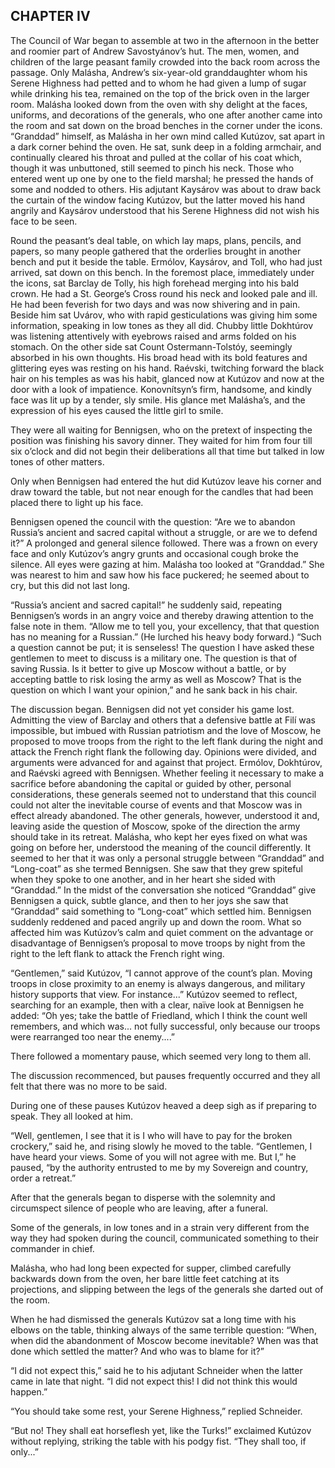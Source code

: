 ## CHAPTER IV

The Council of War began to assemble at two in the afternoon in the
better and roomier part of Andrew Savostyánov’s hut. The men, women, and
children of the large peasant family crowded into the back room across
the passage. Only Malásha, Andrew’s six-year-old granddaughter whom
his Serene Highness had petted and to whom he had given a lump of sugar
while drinking his tea, remained on the top of the brick oven in the
larger room. Malásha looked down from the oven with shy delight at the
faces, uniforms, and decorations of the generals, who one after another
came into the room and sat down on the broad benches in the corner
under the icons. “Granddad” himself, as Malásha in her own mind called
Kutúzov, sat apart in a dark corner behind the oven. He sat, sunk deep
in a folding armchair, and continually cleared his throat and pulled at
the collar of his coat which, though it was unbuttoned, still seemed
to pinch his neck. Those who entered went up one by one to the field
marshal; he pressed the hands of some and nodded to others. His adjutant
Kaysárov was about to draw back the curtain of the window facing
Kutúzov, but the latter moved his hand angrily and Kaysárov understood
that his Serene Highness did not wish his face to be seen.

Round the peasant’s deal table, on which lay maps, plans, pencils, and
papers, so many people gathered that the orderlies brought in another
bench and put it beside the table. Ermólov, Kaysárov, and Toll, who had
just arrived, sat down on this bench. In the foremost place, immediately
under the icons, sat Barclay de Tolly, his high forehead merging into
his bald crown. He had a St. George’s Cross round his neck and looked
pale and ill. He had been feverish for two days and was now shivering
and in pain. Beside him sat Uvárov, who with rapid gesticulations was
giving him some information, speaking in low tones as they all did.
Chubby little Dokhtúrov was listening attentively with eyebrows
raised and arms folded on his stomach. On the other side sat Count
Ostermann-Tolstóy, seemingly absorbed in his own thoughts. His broad
head with its bold features and glittering eyes was resting on his hand.
Raévski, twitching forward the black hair on his temples as was his
habit, glanced now at Kutúzov and now at the door with a look of
impatience. Konovnítsyn’s firm, handsome, and kindly face was lit up by
a tender, sly smile. His glance met Malásha’s, and the expression of his
eyes caused the little girl to smile.

They were all waiting for Bennigsen, who on the pretext of inspecting
the position was finishing his savory dinner. They waited for him from
four till six o’clock and did not begin their deliberations all that
time but talked in low tones of other matters.

Only when Bennigsen had entered the hut did Kutúzov leave his corner and
draw toward the table, but not near enough for the candles that had been
placed there to light up his face.

Bennigsen opened the council with the question: “Are we to abandon
Russia’s ancient and sacred capital without a struggle, or are we to
defend it?” A prolonged and general silence followed. There was a frown
on every face and only Kutúzov’s angry grunts and occasional cough
broke the silence. All eyes were gazing at him. Malásha too looked at
“Granddad.” She was nearest to him and saw how his face puckered; he
seemed about to cry, but this did not last long.

“Russia’s ancient and sacred capital!” he suddenly said, repeating
Bennigsen’s words in an angry voice and thereby drawing attention to the
false note in them. “Allow me to tell you, your excellency, that that
question has no meaning for a Russian.” (He lurched his heavy body
forward.) “Such a question cannot be put; it is senseless! The question
I have asked these gentlemen to meet to discuss is a military one.
The question is that of saving Russia. Is it better to give up Moscow
without a battle, or by accepting battle to risk losing the army as well
as Moscow? That is the question on which I want your opinion,” and he
sank back in his chair.

The discussion began. Bennigsen did not yet consider his game lost.
Admitting the view of Barclay and others that a defensive battle at
Filí was impossible, but imbued with Russian patriotism and the love
of Moscow, he proposed to move troops from the right to the left flank
during the night and attack the French right flank the following day.
Opinions were divided, and arguments were advanced for and against that
project. Ermólov, Dokhtúrov, and Raévski agreed with Bennigsen. Whether
feeling it necessary to make a sacrifice before abandoning the capital
or guided by other, personal considerations, these generals seemed not
to understand that this council could not alter the inevitable course
of events and that Moscow was in effect already abandoned. The other
generals, however, understood it and, leaving aside the question of
Moscow, spoke of the direction the army should take in its retreat.
Malásha, who kept her eyes fixed on what was going on before her,
understood the meaning of the council differently. It seemed to her that
it was only a personal struggle between “Granddad” and “Long-coat” as
she termed Bennigsen. She saw that they grew spiteful when they spoke to
one another, and in her heart she sided with “Granddad.” In the midst of
the conversation she noticed “Granddad” give Bennigsen a quick, subtle
glance, and then to her joys she saw that “Granddad” said something to
“Long-coat” which settled him. Bennigsen suddenly reddened and paced
angrily up and down the room. What so affected him was Kutúzov’s calm
and quiet comment on the advantage or disadvantage of Bennigsen’s
proposal to move troops by night from the right to the left flank to
attack the French right wing.

“Gentlemen,” said Kutúzov, “I cannot approve of the count’s plan. Moving
troops in close proximity to an enemy is always dangerous, and military
history supports that view. For instance...” Kutúzov seemed to reflect,
searching for an example, then with a clear, naïve look at Bennigsen he
added: “Oh yes; take the battle of Friedland, which I think the count
well remembers, and which was... not fully successful, only because our
troops were rearranged too near the enemy....”

There followed a momentary pause, which seemed very long to them all.

The discussion recommenced, but pauses frequently occurred and they all
felt that there was no more to be said.

During one of these pauses Kutúzov heaved a deep sigh as if preparing to
speak. They all looked at him.

“Well, gentlemen, I see that it is I who will have to pay for the broken
crockery,” said he, and rising slowly he moved to the table. “Gentlemen,
I have heard your views. Some of you will not agree with me. But I,” he
paused, “by the authority entrusted to me by my Sovereign and country,
order a retreat.”

After that the generals began to disperse with the solemnity and
circumspect silence of people who are leaving, after a funeral.

Some of the generals, in low tones and in a strain very different from
the way they had spoken during the council, communicated something to
their commander in chief.

Malásha, who had long been expected for supper, climbed carefully
backwards down from the oven, her bare little feet catching at its
projections, and slipping between the legs of the generals she darted
out of the room.

When he had dismissed the generals Kutúzov sat a long time with his
elbows on the table, thinking always of the same terrible question:
“When, when did the abandonment of Moscow become inevitable? When was
that done which settled the matter? And who was to blame for it?”

“I did not expect this,” said he to his adjutant Schneider when the
latter came in late that night. “I did not expect this! I did not think
this would happen.”

“You should take some rest, your Serene Highness,” replied Schneider.

“But no! They shall eat horseflesh yet, like the Turks!” exclaimed
Kutúzov without replying, striking the table with his podgy fist. “They
shall too, if only...”





